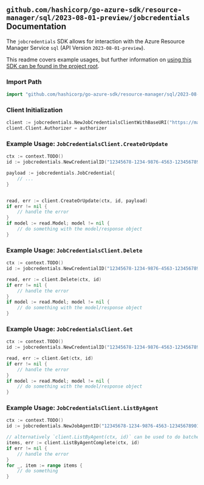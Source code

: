 
## `github.com/hashicorp/go-azure-sdk/resource-manager/sql/2023-08-01-preview/jobcredentials` Documentation

The `jobcredentials` SDK allows for interaction with the Azure Resource Manager Service `sql` (API Version `2023-08-01-preview`).

This readme covers example usages, but further information on [using this SDK can be found in the project root](https://github.com/hashicorp/go-azure-sdk/tree/main/docs).

### Import Path

```go
import "github.com/hashicorp/go-azure-sdk/resource-manager/sql/2023-08-01-preview/jobcredentials"
```


### Client Initialization

```go
client := jobcredentials.NewJobCredentialsClientWithBaseURI("https://management.azure.com")
client.Client.Authorizer = authorizer
```


### Example Usage: `JobCredentialsClient.CreateOrUpdate`

```go
ctx := context.TODO()
id := jobcredentials.NewCredentialID("12345678-1234-9876-4563-123456789012", "example-resource-group", "serverValue", "jobAgentValue", "credentialValue")

payload := jobcredentials.JobCredential{
	// ...
}


read, err := client.CreateOrUpdate(ctx, id, payload)
if err != nil {
	// handle the error
}
if model := read.Model; model != nil {
	// do something with the model/response object
}
```


### Example Usage: `JobCredentialsClient.Delete`

```go
ctx := context.TODO()
id := jobcredentials.NewCredentialID("12345678-1234-9876-4563-123456789012", "example-resource-group", "serverValue", "jobAgentValue", "credentialValue")

read, err := client.Delete(ctx, id)
if err != nil {
	// handle the error
}
if model := read.Model; model != nil {
	// do something with the model/response object
}
```


### Example Usage: `JobCredentialsClient.Get`

```go
ctx := context.TODO()
id := jobcredentials.NewCredentialID("12345678-1234-9876-4563-123456789012", "example-resource-group", "serverValue", "jobAgentValue", "credentialValue")

read, err := client.Get(ctx, id)
if err != nil {
	// handle the error
}
if model := read.Model; model != nil {
	// do something with the model/response object
}
```


### Example Usage: `JobCredentialsClient.ListByAgent`

```go
ctx := context.TODO()
id := jobcredentials.NewJobAgentID("12345678-1234-9876-4563-123456789012", "example-resource-group", "serverValue", "jobAgentValue")

// alternatively `client.ListByAgent(ctx, id)` can be used to do batched pagination
items, err := client.ListByAgentComplete(ctx, id)
if err != nil {
	// handle the error
}
for _, item := range items {
	// do something
}
```
